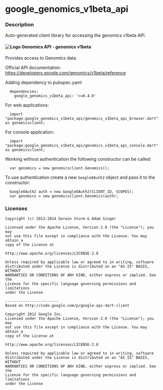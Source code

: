 # google_genomics_v1beta_api

### Description

Auto-generated client library for accessing the genomics v1beta API.

#### ![Logo](http://www.google.com/images/icons/product/search-16.gif) Genomics API - genomics v1beta

Provides access to Genomics data.

Official API documentation: https://developers.google.com/genomics/v1beta/reference

Adding dependency to pubspec.yaml

```
  dependencies:
    google_genomics_v1beta_api: '>=0.4.0'
```

For web applications:

```
  import "package:google_genomics_v1beta_api/genomics_v1beta_api_browser.dart" as genomicsclient;
```

For console application:

```
  import "package:google_genomics_v1beta_api/genomics_v1beta_api_console.dart" as genomicsclient;
```

Working without authentication the following constructor can be called:

```
  var genomics = new genomicsclient.Genomics();
```

To use authentication create a new `GoogleOAuth2` object and pass it to the constructor:


```
  GoogleOAuth2 auth = new GoogleOAuth2(CLIENT_ID, SCOPES);
  var genomics = new genomicsclient.Genomics(auth);
```

### Licenses

```
Copyright (c) 2013-2014 Gerwin Sturm & Adam Singer

Licensed under the Apache License, Version 2.0 (the "License"); you may 
not use this file except in compliance with the License. You may obtain a 
copy of the License at

http://www.apache.org/licenses/LICENSE-2.0

Unless required by applicable law or agreed to in writing, software
distributed under the License is distributed on an "AS IS" BASIS, WITHOUT
WARRANTIES OR CONDITIONS OF ANY KIND, either express or implied. See the
License for the specific language governing permissions and limitations 
under the License

------------------------
Based on http://code.google.com/p/google-api-dart-client

Copyright 2012 Google Inc.
Licensed under the Apache License, Version 2.0 (the "License"); you may 
not use this file except in compliance with the License. You may obtain a
copy of the License at

http://www.apache.org/licenses/LICENSE-2.0

Unless required by applicable law or agreed to in writing, software
distributed under the License is distributed on an "AS IS" BASIS, WITHOUT
WARRANTIES OR CONDITIONS OF ANY KIND, either express or implied. See the
License for the specific language governing permissions and limitations 
under the License

```
